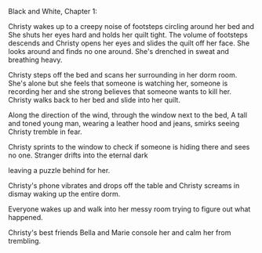 Black and White, Chapter 1:


Christy wakes up to a creepy noise of footsteps circling around her bed and
She shuts her eyes hard and holds her quilt tight. The volume of footsteps descends and
Christy opens her eyes and slides the quilt off her face. She looks around and finds no one
around. She's drenched in sweat and breathing heavy.

Christy steps off the bed and scans her surrounding in her dorm room. She's alone but she feels
that someone is watching her, someone is recording her and she strong believes that someone wants to kill her.
Christy walks back to her bed and slide into her quilt.

Along the direction of the wind, through the window next to the bed, A tall and toned young man, 
wearing a leather hood and jeans, smirks seeing Christy tremble in fear.

Christy sprints to the window to check if someone is hiding there and sees no one. Stranger drifts into the eternal dark

leaving a puzzle behind for her.

Christy's phone vibrates and drops off the table 
and 
Christy screams in dismay waking up the entire dorm. 

Everyone wakes up and walk into her messy room trying to figure out what happened. 

Christy's best friends Bella and Marie  console her and calm her from trembling.
